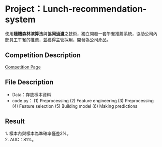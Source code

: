 <H1>Project：Lunch-recommendation-system</H1>

使用**隨機森林演算法**與**協同過濾**之技術，獨立開發一套午餐推薦系統，協助公司內部員工午餐的推薦，並獲得主管採用，開發為公司產品。

<H2>Competition Description</H2>
                               
[Competition Page](https://www.kaggle.com/c/ml100marathon)

<H2>File Description</H2>

* Data：存放樣本資料
* code.py：
  (1) Preprocessing 
  (2) Feature engineering 
  (3) Preprocessing 
  (4) Feature selection 
  (5) Building model 
  (6) Making predictions

<H2>Result</H2>
  1.  樣本內與樣本為準確率僅差2%。<br>
  2.  AUC：81%。
 
